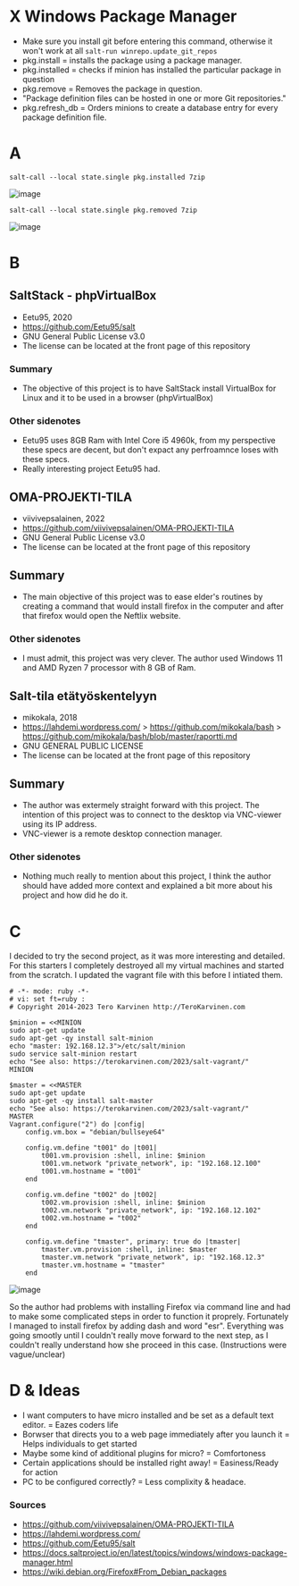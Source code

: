 # X Windows Package Manager

- Make sure you install git before entering this command, otherwise it won't work at all `salt-run winrepo.update_git_repos`
- pkg.install = installs the package using a package manager.
- pkg.installed = checks if minion has installed the particular package in question
- pkg.remove = Removes the package in question.
- "Package definition files can be hosted in one or more Git repositories."
- pkg.refresh_db = Orders minions to create a database entry for every package definition file. 

# A

`salt-call --local state.single pkg.installed 7zip`

![image](https://github.com/PvtPrivacy/Palvelinten-hallinta/assets/156780345/6efd36b0-85fd-4e35-ae20-273b0216dcfa)

`salt-call --local state.single pkg.removed 7zip`

![image](https://github.com/PvtPrivacy/Palvelinten-hallinta/assets/156780345/fca01c2e-573c-4057-9def-5a740260f7cb) 

# B 

## SaltStack - phpVirtualBox
- Eetu95, 2020
- https://github.com/Eetu95/salt
- GNU General Public License v3.0
- The license can be located at the front page of this repository

### Summary
- The objective of this project is to have SaltStack install VirtualBox for Linux and it to be used in a browser (phpVirtualBox)

### Other sidenotes

- Eetu95 uses 8GB Ram with Intel Core i5 4960k, from my perspective these specs are decent, but don't expact any perfroamnce loses with these specs.
- Really interesting project Eetu95 had.

## OMA-PROJEKTI-TILA
- viivivepsalainen, 2022
- https://github.com/viivivepsalainen/OMA-PROJEKTI-TILA
- GNU General Public License v3.0
- The license can be located at the front page of this repository

## Summary
- The main objective of this project was to ease elder's routines by creating a command that would install firefox in the computer and after that firefox would open the Neftlix website.

### Other sidenotes

- I must admit, this project was very clever. The author used Windows 11 and AMD Ryzen 7 processor with 8 GB of Ram.

## Salt-tila etätyöskentelyyn
- mikokala, 2018
- https://lahdemi.wordpress.com/ > https://github.com/mikokala/bash > https://github.com/mikokala/bash/blob/master/raportti.md
- GNU GENERAL PUBLIC LICENSE
- The license can be located at the front page of this repository

## Summary
- The author was extermely straight forward with this project. The intention of this project was to connect to the desktop via VNC-viewer using its IP address.
- VNC-viewer is a remote desktop connection manager.

### Other sidenotes
- Nothing much really to mention about this project, I think the author should have added more context and explained a bit more about his project and how did he do it.

# C

I decided to try the second project, as it was more interesting and detailed. For this starters I completely destroyed all my virtual machines and started from the scratch. I updated the vagrant file with this before I intiated them.

````
# -*- mode: ruby -*-
# vi: set ft=ruby :
# Copyright 2014-2023 Tero Karvinen http://TeroKarvinen.com

$minion = <<MINION
sudo apt-get update
sudo apt-get -qy install salt-minion
echo "master: 192.168.12.3">/etc/salt/minion
sudo service salt-minion restart
echo "See also: https://terokarvinen.com/2023/salt-vagrant/"
MINION

$master = <<MASTER
sudo apt-get update
sudo apt-get -qy install salt-master
echo "See also: https://terokarvinen.com/2023/salt-vagrant/"
MASTER
Vagrant.configure("2") do |config|
	config.vm.box = "debian/bullseye64"

	config.vm.define "t001" do |t001|
		t001.vm.provision :shell, inline: $minion
		t001.vm.network "private_network", ip: "192.168.12.100"
		t001.vm.hostname = "t001"
	end

	config.vm.define "t002" do |t002|
		t002.vm.provision :shell, inline: $minion
		t002.vm.network "private_network", ip: "192.168.12.102"
		t002.vm.hostname = "t002"
	end

	config.vm.define "tmaster", primary: true do |tmaster|
		tmaster.vm.provision :shell, inline: $master
		tmaster.vm.network "private_network", ip: "192.168.12.3"
		tmaster.vm.hostname = "tmaster"
	end
````
![image](https://github.com/PvtPrivacy/Palvelinten-hallinta/assets/156780345/fbd4c94f-9cd0-41f7-8a59-809919834d2e)

So the author had problems with installing Firefox via command line and had to make some complicated steps in order to function it proprely. Fortunately I managed to install firefox by adding dash and word "esr". Everything was going smootly until I couldn't really move forward to the next step, as I couldn't really understand how she proceed in this case. (Instructions were vague/unclear)

# D & Ideas  

- I want computers to have micro installed and be set as a default text editor. = Eazes coders life
- Borwser that directs you to a web page immediately after you launch it = Helps individuals to get started
- Maybe some kind of additional plugins for micro? = Comfortoness
- Certain applications should be installed right away! = Easiness/Ready for action
- PC to be configured correctly? = Less complixity & headace.

### Sources

- https://github.com/viivivepsalainen/OMA-PROJEKTI-TILA
- https://lahdemi.wordpress.com/
- https://github.com/Eetu95/salt
- https://docs.saltproject.io/en/latest/topics/windows/windows-package-manager.html
- https://wiki.debian.org/Firefox#From_Debian_packages
